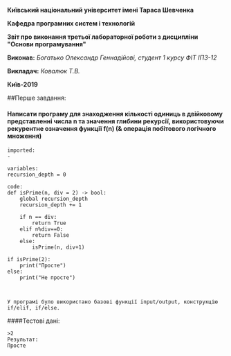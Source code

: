 **Київський національний університет імені Тараса Шевченка**

**Кафедра програмних систем і технологій**

**Звіт про виконання третьої лабораторної роботи з дисципліни
"Основи програмування"**

**Виконав:** *Богатько Олександр Геннадійові, студент 1 курсу ФІТ ІПЗ-12*

**Викладач:** *Ковалюк Т.В.*

**Київ-2019**


##Перше завдання:

#### Написати програму для знаходження кількості одиниць в двійковому представленні числа n та значення глибини рекурсії, використовуючи рекурентне означення функції f(n) (& операція побітового логічного множення)
```
imported:
-

variables:
recursion_depth = 0

code:
def isPrime(n, div = 2) -> bool:
    global recursion_depth
    recursion_depth += 1

    if n == div:
        return True
    elif n%div==0:
        return False
    else:
        isPrime(n, div+1)

if isPrime(2):
    print("Просте")
else:
    print("Не просте")



У програмі було використано базові функції input/output, конструкцію if/elif, if/else.
```
####Тестові дані:
```
>2
Peзультат:
Просте
